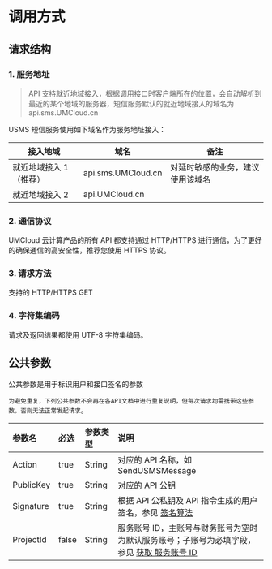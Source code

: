 # 调用方式

## 请求结构

### 1. 服务地址

> API 支持就近地域接入，根据调用接口时客户端所在的位置，会自动解析到最近的某个地域的服务器，短信服务默认的就近地域接入的域名为 api.sms.UMCloud.cn

USMS 短信服务使用如下域名作为服务地址接入：

| 接入地域               | 域名               | 备注                             |
| ---------------------- | ------------------ | -------------------------------- |
| 就近地域接入 1（推荐） | api.sms.UMCloud.cn | 对延时敏感的业务，建议使用该域名 |
| 就近地域接入 2         | api.UMCloud.cn     |                                  |

### 2. 通信协议

UMCloud 云计算产品的所有 API 都支持通过 HTTP/HTTPS 进行通信，为了更好的确保通信的高安全性，推荐您使用 HTTPS 协议。

### 3. 请求方法

支持的 HTTP/HTTPS GET

### 4. 字符集编码

请求及返回结果都使用 UTF-8 字符集编码。

## 公共参数

公共参数是用于标识用户和接口签名的参数

`为避免重复，下列公共参数不会再在各API文档中进行重复说明，但每次请求均需携带这些参数，否则无法正常发起请求`。

| 参数名    | 必选  | 参数类型 | 说明                                                                                                                                               |
| :-------- | :---- | :------- | :------------------------------------------------------------------------------------------------------------------------------------------------- |
| Action    | true  | String   | 对应的 API 名称，如 SendUSMSMessage                                                                                                                |
| PublicKey | true  | String   | 对应的 API 公钥                                                                                                                                    |
| Signature | true  | String   | 根据 API 公私钥及 API 指令生成的用户签名，参见 [签名算法](docs.UMCloud.cn/api/summary/signature)                                           |
| ProjectId | false | String   | 服务账号 ID，主账号与财务账号为空时为默认服务账号；子账号为必填字段，参见 [获取 服务账号 ID](docs.UMCloud.cn/api/summary/get_project_list) |
